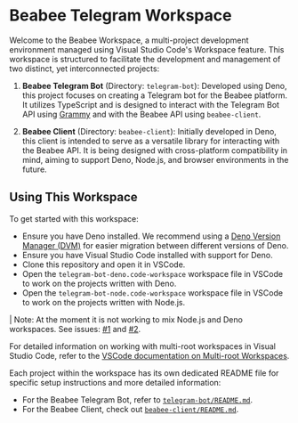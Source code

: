 # Beabee Telegram Workspace

Welcome to the Beabee Workspace, a multi-project development environment managed
using Visual Studio Code's Workspace feature. This workspace is structured to
facilitate the development and management of two distinct, yet interconnected
projects:

1. **Beabee Telegram Bot** (Directory: `telegram-bot`): Developed using Deno,
   this project focuses on creating a Telegram bot for the Beabee platform. It
   utilizes TypeScript and is designed to interact with the Telegram Bot API
   using [Grammy](https://grammy.dev/) and with the Beabee API using
   `beabee-client`.

2. **Beabee Client** (Directory: `beabee-client`): Initially developed in Deno,
   this client is intended to serve as a versatile library for interacting with
   the Beabee API. It is being designed with cross-platform compatibility in
   mind, aiming to support Deno, Node.js, and browser environments in the
   future.

## Using This Workspace

To get started with this workspace:

- Ensure you have Deno installed. We recommend using a
  [Deno Version Manager (DVM)](https://github.com/justjavac/dvm) for easier
  migration between different versions of Deno.
- Ensure you have Visual Studio Code installed with support for Deno.
- Clone this repository and open it in VSCode.
- Open the `telegram-bot-deno.code-workspace` workspace file in VSCode to work on the projects written with Deno.
- Open the `telegram-bot-node.code-workspace` workspace file in VSCode to work on the projects written with Node.js.

| Note: At the moment it is not working to mix Node.js and Deno workspaces. See issues: [#1](https://github.com/denoland/vscode_deno/issues/787) and [#2](https://github.com/denoland/vscode_deno/issues/488).

For detailed information on working with multi-root workspaces in Visual Studio
Code, refer to the
[VSCode documentation on Multi-root Workspaces](https://code.visualstudio.com/docs/editor/multi-root-workspaces).

Each project within the workspace has its own dedicated README file for specific
setup instructions and more detailed information:

- For the Beabee Telegram Bot, refer to
  [`telegram-bot/README.md`](./telegram-bot).
- For the Beabee Client, check out [`beabee-client/README.md`](./beabee-client).
